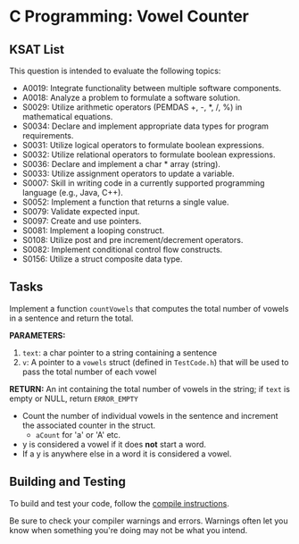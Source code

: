 # C Programming: Vowel Counter
## KSAT List
This question is intended to evaluate the following topics:
- A0019: Integrate functionality between multiple software components.
- A0018: Analyze a problem to formulate a software solution.
- S0029: Utilize arithmetic operators (PEMDAS +, -, *, /, %) in mathematical equations.
- S0034: Declare and implement appropriate data types for program requirements.
- S0031: Utilize logical operators to formulate boolean expressions.
- S0032: Utilize relational operators to formulate boolean expressions.
- S0036: Declare and implement a char * array (string).
- S0033: Utilize assignment operators to update a variable.
- S0007: Skill in writing code in a currently supported programming language (e.g., Java, C++).
- S0052: Implement a function that returns a single value.
- S0079: Validate expected input.
- S0097: Create and use pointers.
- S0081: Implement a looping construct.
- S0108: Utilize post and pre increment/decrement operators.
- S0082: Implement conditional control flow constructs.
- S0156: Utilize a struct composite data type.

## Tasks
Implement a function `countVowels` that computes the total number of vowels in a sentence and return the total.

**PARAMETERS:**
1. `text`: a char pointer to a string containing a sentence
2. `v`: A pointer to a `vowels` struct (defined in `TestCode.h`) that will be used to pass the total number of each 
   vowel

**RETURN:** An int containing the total number of vowels in the string; if `text` is empty or NULL, return `ERROR_EMPTY`

- Count the number of individual vowels in the sentence and increment the associated counter in the struct.
  - `aCount` for 'a' or 'A' etc.
- y is considered a vowel if it does **not** start a word.
- If a y is anywhere else in a word it is considered a vowel.

## Building and Testing
To build and test your code, follow the [compile instructions](https://gitlab.com/90cos/cyv/cyber-capability-developer-ccd/ccd-master-question-file/-/blob/master/performance/exam_files/compile-instructions.md).

Be sure to check your compiler warnings and errors. Warnings often let you know when something you're doing may not be
what you intend.
